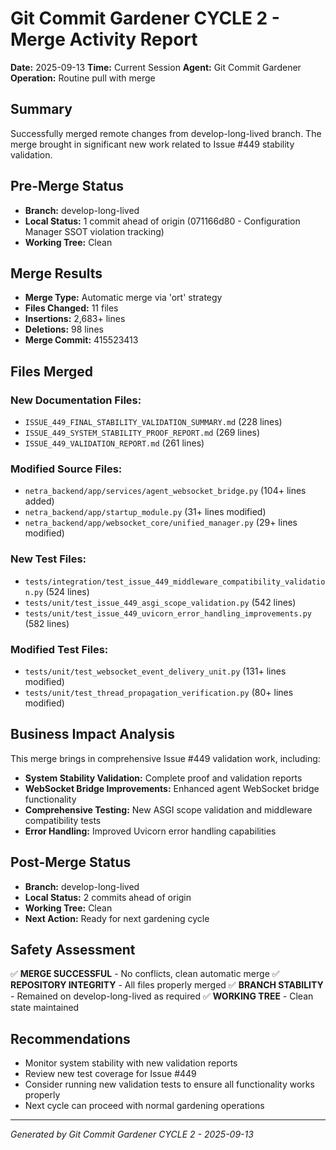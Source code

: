 # Git Commit Gardener CYCLE 2 - Merge Activity Report

**Date:** 2025-09-13
**Time:** Current Session
**Agent:** Git Commit Gardener
**Operation:** Routine pull with merge

## Summary
Successfully merged remote changes from develop-long-lived branch. The merge brought in significant new work related to Issue #449 stability validation.

## Pre-Merge Status
- **Branch:** develop-long-lived
- **Local Status:** 1 commit ahead of origin (071166d80 - Configuration Manager SSOT violation tracking)
- **Working Tree:** Clean

## Merge Results
- **Merge Type:** Automatic merge via 'ort' strategy
- **Files Changed:** 11 files
- **Insertions:** 2,683+ lines
- **Deletions:** 98 lines
- **Merge Commit:** 415523413

## Files Merged
### New Documentation Files:
- `ISSUE_449_FINAL_STABILITY_VALIDATION_SUMMARY.md` (228 lines)
- `ISSUE_449_SYSTEM_STABILITY_PROOF_REPORT.md` (269 lines)
- `ISSUE_449_VALIDATION_REPORT.md` (261 lines)

### Modified Source Files:
- `netra_backend/app/services/agent_websocket_bridge.py` (104+ lines added)
- `netra_backend/app/startup_module.py` (31+ lines modified)
- `netra_backend/app/websocket_core/unified_manager.py` (29+ lines modified)

### New Test Files:
- `tests/integration/test_issue_449_middleware_compatibility_validation.py` (524 lines)
- `tests/unit/test_issue_449_asgi_scope_validation.py` (542 lines)
- `tests/unit/test_issue_449_uvicorn_error_handling_improvements.py` (582 lines)

### Modified Test Files:
- `tests/unit/test_websocket_event_delivery_unit.py` (131+ lines modified)
- `tests/unit/test_thread_propagation_verification.py` (80+ lines modified)

## Business Impact Analysis
This merge brings in comprehensive Issue #449 validation work, including:
- **System Stability Validation:** Complete proof and validation reports
- **WebSocket Bridge Improvements:** Enhanced agent WebSocket bridge functionality
- **Comprehensive Testing:** New ASGI scope validation and middleware compatibility tests
- **Error Handling:** Improved Uvicorn error handling capabilities

## Post-Merge Status
- **Branch:** develop-long-lived
- **Local Status:** 2 commits ahead of origin
- **Working Tree:** Clean
- **Next Action:** Ready for next gardening cycle

## Safety Assessment
✅ **MERGE SUCCESSFUL** - No conflicts, clean automatic merge
✅ **REPOSITORY INTEGRITY** - All files properly merged
✅ **BRANCH STABILITY** - Remained on develop-long-lived as required
✅ **WORKING TREE** - Clean state maintained

## Recommendations
- Monitor system stability with new validation reports
- Review new test coverage for Issue #449
- Consider running new validation tests to ensure all functionality works properly
- Next cycle can proceed with normal gardening operations

---
*Generated by Git Commit Gardener CYCLE 2 - 2025-09-13*
